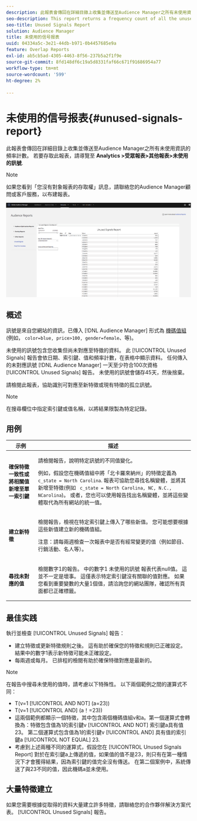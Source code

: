 ```yaml
---
description: 此報表會傳回在詳細目錄上收集並傳送至Audience Manager之所有未使用資訊的頻率計數。
seo-description: This report returns a frequency count of all the unused information collected on your inventory and sent to Audience Manager.
seo-title: Unused Signals Report
solution: Audience Manager
title: 未使用的信号报表
uuid: 04334a5c-3e21-44db-b971-0b4457685e9a
feature: Overlap Reports
exl-id: ab5cb5ad-4305-4463-8f56-237b5a2f1f9e
source-git-commit: 8fd148df6c19a5d8331faf66c671f91686954a77
workflow-type: tm+mt
source-wordcount: '599'
ht-degree: 2%

---
```


# 未使用的信号报表{#unused-signals-report}

此報表會傳回在詳細目錄上收集並傳送至Audience Manager之所有未使用資訊的頻率計數。 若要存取此報表，請導覽至 **Analytics >受眾報表>其他報表>未使用的訊號**.

>[!NOTE]
>
>如果您看到「您沒有對象報表的存取權」訊息，請聯絡您的Audience Manager顧問或客戶服務，以布建報表。

![未使用的訊號報表熒幕擷圖](/help/using/reporting/dynamic-reports/assets/unused-signals.png)

## 概述

訊號是來自您網站的資訊，已傳入 [!DNL Audience Manager] 形式為 [機碼值組](../../reference/key-value-pairs-explained.md) (例如， `color=blue, price>100, gender=female`、等)。

未使用的訊號包含您收集但尚未對應至特徵的資料。 此 [!UICONTROL Unused Signals] 報告會依日期、索引鍵、值和頻率計數，在表格中顯示資料。 任何傳入的未對應訊號 [!DNL Audience Manager] 一天至少符合100次資格 [!UICONTROL Unused Signals] 報告。 未使用的訊號會儲存45天，然後捨棄。

請檢閱此報表，協助識別可對應至新特徵或現有特徵的孤立訊號。

>[!NOTE]
>
>在搜尋欄位中指定索引鍵或值名稱，以將結果限製為特定記錄。

## 用例

<table id="table_E5EE0EC078E14EF4B197243488517A2D"> 
 <thead> 
  <tr> 
   <th colname="col1" class="entry"> 示例 </th> 
   <th colname="col2" class="entry"> 描述 </th> 
  </tr> 
 </thead>
 <tbody> 
  <tr> 
   <td colname="col1"> <p><b>確保特徵一致性或將相關值新增至單一索引鍵</b> </p> </td> 
   <td colname="col2"> <p>請檢閱報告，說明特定訊號的不同值變化。 </p> <p>例如，假設您在機碼值組中將「北卡羅來納州」的特徵定義為 <code> c_state = North Carolina</code>. 報表可協助您尋找名稱變體，並將其新增至特徵(例如 <code> c_state = North Carolina, NC, N.C., NCarolina</code>)。 或者，您也可以使用報告找出名稱變體，並將這些變體取代為所有網站的統一值。 </p> <p> </p> </td> 
  </tr> 
  <tr> 
   <td colname="col1"> <p><b>建立新特徵</b> </p> </td> 
   <td colname="col2"> <p>檢閱報告，檢視在特定索引鍵上傳入了哪些新值。 您可能想要根據這些新值建立新的機碼值組。 </p> <p> <p>注意：請每兩週檢查一次報表中是否有經常變更的值（例如節目、行銷活動、名人等）。 </p> </p> </td> 
  </tr> 
  <tr> 
   <td colname="col1"> <p><b>尋找未對應的值</b> </p> </td> 
   <td colname="col2"> <p>檢閱數字1的報告。 中的數字1 <span class="wintitle"> 未使用的訊號</span> 報表代表null值。 這並不一定是壞事。 這僅表示特定索引鍵沒有關聯的值對應。 如果您看到重要變數的大量1個值，請洽詢您的網站團隊，確認所有頁面都已正確標籤。 </p> </td> 
  </tr> 
 </tbody> 
</table>

## 最佳实践

執行並檢查 [!UICONTROL Unused Signals] 報告：

* 建立特徵或更新特徵規則之後。 這有助於確保您的特徵和規則已正確設定。 結果中的數字1表示新特徵可能未正確設定。
* 每兩週或每月。 已排程的檢閱有助於確保特徵對應是最新的。

>[!NOTE]
>
>在報告中搜尋未使用的值時，請考慮以下特殊性。 以下兩個範例之間的運算式不同：

* T(v=1 [!UICONTROL AND NOT] (a=23))
* T(v=1 [!UICONTROL AND] (a！=23))
* 這兩個範例都顯示一個特徵，其中包含兩個機碼值組v和a。第一個運算式會轉換為：特徵包含值為1的索引鍵v [!UICONTROL AND NOT] 索引鍵a具有值23。 第二個運算式包含值為1的索引鍵v [!UICONTROL AND] 具有值的索引鍵a [!UICONTROL NOT EQUAL] 23.
* 考慮到上述兩種不同的運算式，假設您在 [!UICONTROL Unused Signals Report] 對於在索引鍵a上傳遞的值，如果值的值不是23，則只有在第一種情況下才會獲得結果，因為索引鍵的值完全沒有傳送。 在第二個案例中，系統傳送了與23不同的值，因此機碼a並未使用。

## 大量特徵建立

如果您需要根據從取得的資料大量建立許多特徵，請聯絡您的合作夥伴解決方案代表。 [!UICONTROL Unused Signals] 報告。
